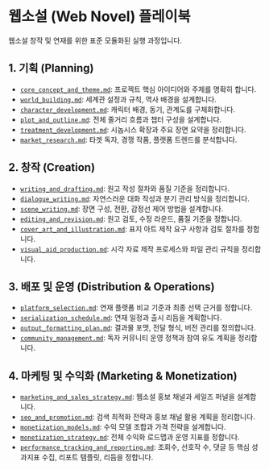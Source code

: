 # 웹소설 (Web Novel) 플레이북

웹소설 창작 및 연재를 위한 표준 모듈화된 실행 과정입니다.

## 1. 기획 (Planning)

* [`core_concept_and_theme.md`](../modules/core_concept_and_theme.md): 프로젝트 핵심 아이디어와 주제를 명확히 합니다.
* [`world_building.md`](../modules/world_building.md): 세계관 설정과 규칙, 역사 배경을 설계합니다.
* [`character_development.md`](../modules/character_development.md): 캐릭터 배경, 동기, 관계도를 구체화합니다.
* [`plot_and_outline.md`](../modules/plot_and_outline.md): 전체 줄거리 흐름과 챕터 구성을 설계합니다.
* [`treatment_development.md`](../modules/treatment_development.md): 시놉시스 확장과 주요 장면 요약을 정리합니다.
* [`market_research.md`](../modules/market_research.md): 타겟 독자, 경쟁 작품, 플랫폼 트렌드를 분석합니다.

## 2. 창작 (Creation)

* [`writing_and_drafting.md`](../modules/writing_and_drafting.md): 원고 작성 절차와 품질 기준을 정리합니다.
* [`dialogue_writing.md`](../modules/dialogue_writing.md): 자연스러운 대화 작성과 분기 관리 방식을 정리합니다.
* [`scene_writing.md`](../modules/scene_writing.md): 장면 구성, 전환, 감정선 제어 방법을 설계합니다.
* [`editing_and_revision.md`](../modules/editing_and_revision.md): 원고 검토, 수정 라운드, 품질 기준을 정합니다.
* [`cover_art_and_illustration.md`](../modules/cover_art_and_illustration.md): 표지 아트 제작 요구 사항과 검토 절차를 정합니다.
* [`visual_aid_production.md`](../modules/visual_aid_production.md): 시각 자료 제작 프로세스와 파일 관리 규칙을 정리합니다.

## 3. 배포 및 운영 (Distribution & Operations)

* [`platform_selection.md`](../modules/platform_selection.md): 연재 플랫폼 비교 기준과 최종 선택 근거를 정합니다.
* [`serialization_schedule.md`](../modules/serialization_schedule.md): 연재 일정과 출시 리듬을 계획합니다.
* [`output_formatting_plan.md`](../modules/output_formatting_plan.md): 결과물 포맷, 전달 형식, 버전 관리를 정의합니다.
* [`community_management.md`](../modules/community_management.md): 독자 커뮤니티 운영 정책과 참여 유도 계획을 정리합니다.

## 4. 마케팅 및 수익화 (Marketing & Monetization)

* [`marketing_and_sales_strategy.md`](../modules/marketing_and_sales_strategy.md): 웹소설 홍보 채널과 세일즈 퍼널을 설계합니다.
* [`seo_and_promotion.md`](../modules/seo_and_promotion.md): 검색 최적화 전략과 홍보 채널 활용 계획을 정리합니다.
* [`monetization_models.md`](../modules/monetization_models.md): 수익 모델 조합과 가격 전략을 설계합니다.
* [`monetization_strategy.md`](../modules/monetization_strategy.md): 전체 수익화 로드맵과 운영 지표를 정합니다.
* [`performance_tracking_and_reporting.md`](../modules/performance_tracking_and_reporting.md): 조회수, 선호작 수, 댓글 등 핵심 성과지표 수집, 리포트 템플릿, 리듬을 정합니다.
